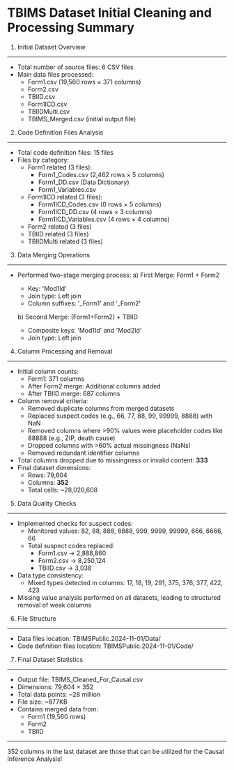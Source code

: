 TBIMS Dataset Initial Cleaning and Processing Summary
===========================================

1. Initial Dataset Overview
--------------------------
- Total number of source files: 6 CSV files
- Main data files processed:
  * Form1.csv (19,560 rows × 371 columns)
  * Form2.csv
  * TBIID.csv
  * Form1ICD.csv
  * TBIIDMulti.csv
  * TBIMS_Merged.csv (initial output file)

2. Code Definition Files Analysis
-------------------------------
- Total code definition files: 15 files
- Files by category:
  * Form1 related (3 files):
    - Form1_Codes.csv (2,462 rows × 5 columns)
    - Form1_DD.csv (Data Dictionary)
    - Form1_Variables.csv
  * Form1ICD related (3 files):
    - Form1ICD_Codes.csv (0 rows × 5 columns)
    - Form1ICD_DD.csv (4 rows × 3 columns)
    - Form1ICD_Variables.csv (4 rows × 4 columns)
  * Form2 related (3 files)
  * TBIID related (3 files)
  * TBIIDMulti related (3 files)

3. Data Merging Operations
-------------------------
- Performed two-stage merging process:
  a) First Merge: Form1 + Form2
     - Key: 'Mod1Id'
     - Join type: Left join
     - Column suffixes: '_Form1' and '_Form2'
  
  b) Second Merge: (Form1+Form2) + TBIID
     - Composite keys: 'Mod1Id' and 'Mod2Id'
     - Join type: Left join

4. Column Processing and Removal
------------------------------
- Initial column counts:
  * Form1: 371 columns
  * After Form2 merge: Additional columns added
  * After TBIID merge: 687 columns
- Column removal criteria:
  * Removed duplicate columns from merged datasets
  * Replaced suspect codes (e.g., 66, 77, 88, 99, 99999, 8888) with NaN
  * Removed columns where >90% values were placeholder codes like 88888 (e.g., ZIP, death cause)
  * Dropped columns with >60% actual missingness (NaNs)
  * Removed redundant identifier columns
- Total columns dropped due to missingness or invalid content: **333**
- Final dataset dimensions:
  * Rows: 79,604
  * Columns: **352**
  * Total cells: ~28,020,608

5. Data Quality Checks
---------------------
- Implemented checks for suspect codes:
  * Monitored values: 82, 88, 888, 8888, 999, 9999, 99999, 666, 6666, 66
  * Total suspect codes replaced: 
    - Form1.csv → 2,888,860 
    - Form2.csv → 8,250,124 
    - TBIID.csv → 3,038
- Data type consistency:
  * Mixed types detected in columns: 17, 18, 19, 291, 375, 376, 377, 422, 423
- Missing value analysis performed on all datasets, leading to structured removal of weak columns

6. File Structure
----------------
- Data files location: TBIMSPublic.2024-11-01/Data/
- Code definition files location: TBIMSPublic.2024-11-01/Code/

7. Final Dataset Statistics
--------------------------
- Output file: TBIMS_Cleaned_For_Causal.csv
- Dimensions: 79,604 × 352
- Total data points: ~28 million
- File size: ~877KB
- Contains merged data from:
  * Form1 (19,560 rows)
  * Form2
  * TBIID
---------------------------
352 columns in the last dataset are those that can be utilized for the Causal Inference Analysis!
